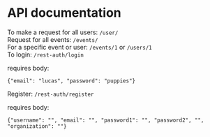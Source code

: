 # API documentation

To make a request for all users: 
```/user/```  
Request for all events: 
```/events/```  
For a specific event or user: ```/events/1``` or ```/users/1```  
To login: ```/rest-auth/login```  

requires body:

```{"email": "lucas", "password": "puppies"}```

Register: ```/rest-auth/register```

requires body:

```{"username": "", "email": "", "password1": "", "password2", "", "organization": ""}```
